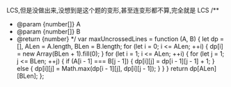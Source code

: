 LCS,但是没做出来,没想到是这个题的变形,甚至连变形都不算,完全就是 LCS
/**
 * @param {number[]} A
 * @param {number[]} B
 * @return {number}
 */
var maxUncrossedLines = function (A, B) {
  let dp = [], ALen = A.length, BLen = B.length;
  for (let i = 0; i <= ALen; ++i) {
    dp[i] = new Array(BLen + 1).fill(0);
  }
  for (let i = 1; i <= ALen; ++i) {
    for (let j = 1; j <= BLen; ++j) {
      if (A[i - 1] === B[j - 1]) {
        dp[i][j] = dp[i - 1][j - 1] + 1;
      } else {
        dp[i][j] = Math.max(dp[i - 1][j], dp[i][j - 1]);
      }
    }
  }
  return dp[ALen][BLen];
};